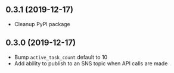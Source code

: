 
0.3.1 (2019-12-17)
------------------

* Cleanup PyPI package

0.3.0 (2019-12-17)
------------------

* Bump `active_task_count` default to 10
* Add ability to publish to an SNS topic when API calls are made